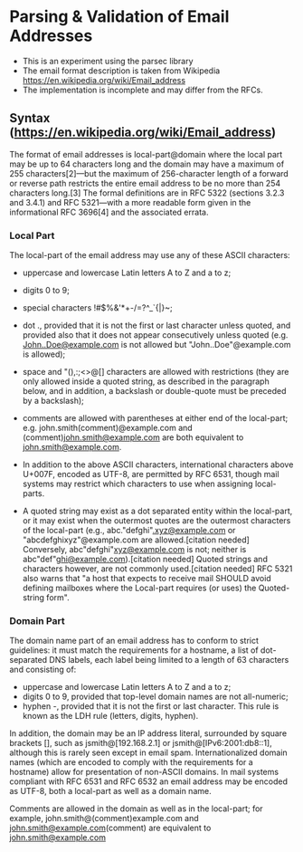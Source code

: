 # Parsing & Validation of Email Addresses

- This is an experiment using the parsec library
- The email format description is taken from Wikipedia
    https://en.wikipedia.org/wiki/Email_address
- The implementation is incomplete and may differ from the RFCs.

## Syntax (https://en.wikipedia.org/wiki/Email_address)

The format of email addresses is local-part@domain where the local part may be up to 64 characters long and the domain may have a maximum of 255 characters[2]—but the maximum of 256-character length of a forward or reverse path restricts the entire email address to be no more than 254 characters long.[3] The formal definitions are in RFC 5322 (sections 3.2.3 and 3.4.1) and RFC 5321—with a more readable form given in the informational RFC 3696[4] and the associated errata.

### Local Part

The local-part of the email address may use any of these ASCII characters:

* uppercase and lowercase Latin letters A to Z and a to z;
* digits 0 to 9;
* special characters !#$%&'*+-/=?^_`{|}~;
* dot ., provided that it is not the first or last character unless quoted,
  and provided also that it does not appear consecutively unless quoted (e.g.
  John..Doe@example.com is not allowed but "John..Doe"@example.com is
  allowed);
* space and "(),:;<>@[\] characters are allowed with restrictions (they are
  only allowed inside a quoted string, as described in the paragraph below,
  and in addition, a backslash or double-quote must be preceded by a
  backslash);
* comments are allowed with parentheses at either end of the local-part; e.g.
  john.smith(comment)@example.com and (comment)john.smith@example.com are both
  equivalent to john.smith@example.com.

* In addition to the above ASCII characters, international characters above
  U+007F, encoded as UTF-8, are permitted by RFC 6531, though mail systems may
  restrict which characters to use when assigning local-parts.

* A quoted string may exist as a dot separated entity within the local-part,
  or it may exist when the outermost quotes are the outermost characters of
  the local-part (e.g., abc."defghi".xyz@example.com or
  "abcdefghixyz"@example.com are allowed.[citation needed] Conversely,
  abc"defghi"xyz@example.com is not; neither is
  abc\"def\"ghi@example.com).[citation needed] Quoted strings and characters
  however, are not commonly used.[citation needed] RFC 5321 also warns that "a
  host that expects to receive mail SHOULD avoid defining mailboxes where the
  Local-part requires (or uses) the Quoted-string form".

### Domain Part

The domain name part of an email address has to conform to strict guidelines:
it must match the requirements for a hostname, a list of dot-separated DNS
labels, each label being limited to a length of 63 characters and consisting
of:

* uppercase and lowercase Latin letters A to Z and a to z;
* digits 0 to 9, provided that top-level domain names are not all-numeric;
* hyphen -, provided that it is not the first or last character. This rule is
  known as the LDH rule (letters, digits, hyphen).

In addition, the domain may be an IP address literal, surrounded by square
brackets [], such as jsmith@[192.168.2.1] or jsmith@[IPv6:2001:db8::1],
although this is rarely seen except in email spam. Internationalized domain
names (which are encoded to comply with the requirements for a hostname) allow
for presentation of non-ASCII domains. In mail systems compliant with RFC 6531
and RFC 6532 an email address may be encoded as UTF-8, both a local-part as
well as a domain name.

Comments are allowed in the domain as well as in the local-part; for example,
john.smith@(comment)example.com and john.smith@example.com(comment) are
equivalent to john.smith@example.com

